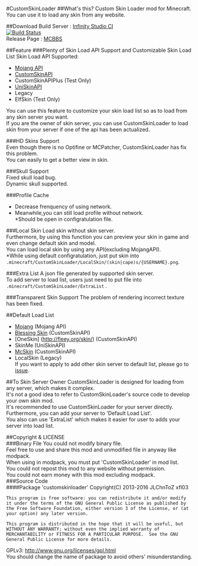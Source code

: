 #CustomSkinLoader
##What's this?
Custom Skin Loader mod for Minecraft.
You can use it to load any skin from any website.
  
##Download
Build Server : [Infinity Studio CI](https://ci.infstudio.net/job/CustomSkinLoader/)  
[![Build Status](https://ci.infstudio.net/job/CustomSkinLoader/badge/icon)](https://ci.infstudio.net/job/CustomSkinLoader/)  
Release Page : [MCBBS](http://www.mcbbs.net/thread-269807-1-1.html)  
  
##Feature
###Plenty of Skin Load API Support and Customizable Skin Load List
Skin Load API Supported:
- [Mojang API](http://wiki.vg/Mojang_API)
- [CustomSkinAPI](https://github.com/xfl03/CustomSkinLoaderAPI/tree/master/CustomSkinAPI)
- CustomSkinAPIPlus (Test Only)  
- [UniSkinAPI](https://github.com/RecursiveG/UniSkinServer/tree/master/doc)
- Legacy  
- ElfSkin (Test Only)  

You can use this feature to customize your skin load list so as to load from any skin server you want.  
If you are the owner of skin server, you can use CustomSkinLoader to load skin from your server if one of the api has been actualized.  
  
###HD Skins Support  
Even though there is no Optifine or MCPatcher, CustomSkinLoader has fix this problem.  
You can easily to get a better view in skin.  
  
###Skull Support  
Fixed skull load bug.  
Dynamic skull supported.  
  
###Profile Cache
- Decrease frenquency of using network.  
- Meanwhile,you can still load profile without network.  
*Should be open in configratulation file.  
  
###Local Skin
Load skin without skin server.  
Furthermore, by using this function you can preview your skin in game and even change default skin and model.    
You can load local skin by using any API(excluding MojangAPI).  
*While using default configratulation, just put skin into `.minecraft/CustomSkinLoader/LocalSkin/(skin|cape)s/{USERNAME}.png`.   
  
###Extra List
A json file generated by supported skin server.  
To add server to load list, users just need to put file into `.minecraft/CustomSkinLoader/ExtraList` .  
  
###Transparent Skin Support
The problem of rendering incorrect texture has been fixed.  
  
##Default Load List  
- [Mojang](http://www.minecraft.net/) (Mojang API)
- [Blessing Skin](https://skin.prinzeugen.net/) (CustomSkinAPI)
- [OneSkin] (http://fleey.org/skin/) (CustomSkinAPI)
- SkinMe (UniSkinAPI)  
- [McSkin](http://www.mcskin.cc/) (CustomSkinAPI)
- LocalSkin (Legacy)  
If you want to apply to add other skin server to default list, please go to [issue](https://github.com/JLChnToZ/MCCustomSkinLoader/issues).  
  
##To Skin Server Owner
CustomSkinLoader is designed for loading from any server, which makes it complex.  
It's not a good idea to refer to CustomSkinLoader's source code to develop your own skin mod.  
It's recommended to use CustomSkinLoader for your server directly.  
Furthermore, you can add your server to 'Default Load List'.  
You also can use 'ExtraList' which makes it easier for user to adds your server into load list.  
  
##Copyright & LICENSE  
###Binary File
You could not modify binary file.  
Feel free to use and share this mod and unmodified file in anyway like modpack.  
When using in modpack, you must put 'CustomSkinLoader' in mod list.   
You could not repost this mod to any website without permission.  
You could not earn money with this mod excluding modpack.  
###Source Code  
####Package 'customskinloader'
Copyright(C) 2013-2016 JLChnToZ xfl03  

    This program is free software: you can redistribute it and/or modify it under the terms of the GNU General Public License as published by the Free Software Foundation, either version 3 of the License, or (at your option) any later version.
    
    This program is distributed in the hope that it will be useful, but WITHOUT ANY WARRANTY; without even the implied warranty of MERCHANTABILITY or FITNESS FOR A PARTICULAR PURPOSE.  See the GNU General Public License for more details.
    
GPLv3: http://www.gnu.org/licenses/gpl.html  
You should change the name of package to avoid others' misunderstanding.  
